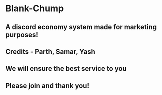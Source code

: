 # Blank-Chump
## A discord economy system made for marketing purposes!
## Credits - Parth, Samar, Yash
## We will ensure the best service to you
## Please join and thank you!

